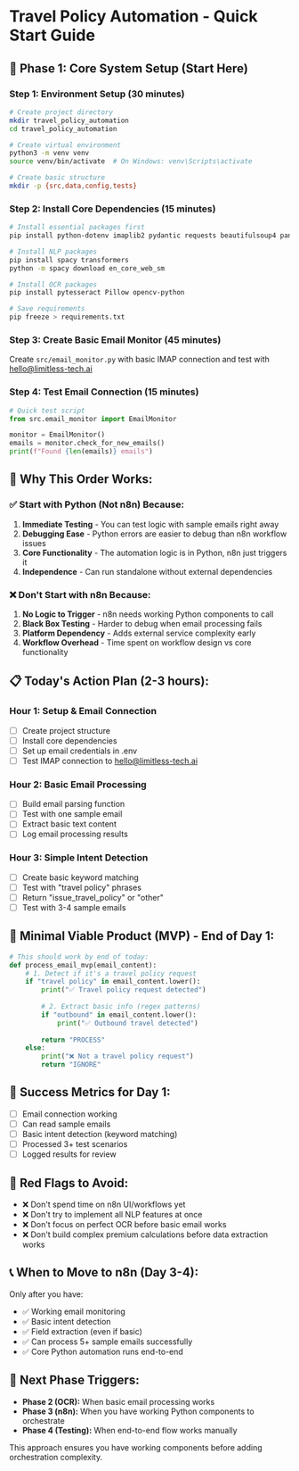 # Travel Policy Automation - Quick Start Guide

## 🚀 Phase 1: Core System Setup (Start Here)

### Step 1: Environment Setup (30 minutes)
```bash
# Create project directory
mkdir travel_policy_automation
cd travel_policy_automation

# Create virtual environment
python3 -m venv venv
source venv/bin/activate  # On Windows: venv\Scripts\activate

# Create basic structure
mkdir -p {src,data,config,tests}
```

### Step 2: Install Core Dependencies (15 minutes)
```bash
# Install essential packages first
pip install python-dotenv imaplib2 pydantic requests beautifulsoup4 pandas pyyaml

# Install NLP packages
pip install spacy transformers
python -m spacy download en_core_web_sm

# Install OCR packages
pip install pytesseract Pillow opencv-python

# Save requirements
pip freeze > requirements.txt
```

### Step 3: Create Basic Email Monitor (45 minutes)
Create `src/email_monitor.py` with basic IMAP connection and test with hello@limitless-tech.ai

### Step 4: Test Email Connection (15 minutes)
```python
# Quick test script
from src.email_monitor import EmailMonitor

monitor = EmailMonitor()
emails = monitor.check_for_new_emails()
print(f"Found {len(emails)} emails")
```

## 🎯 Why This Order Works:

### ✅ **Start with Python (Not n8n) Because:**
1. **Immediate Testing** - You can test logic with sample emails right away
2. **Debugging Ease** - Python errors are easier to debug than n8n workflow issues
3. **Core Functionality** - The automation logic is in Python, n8n just triggers it
4. **Independence** - Can run standalone without external dependencies

### ❌ **Don't Start with n8n Because:**
1. **No Logic to Trigger** - n8n needs working Python components to call
2. **Black Box Testing** - Harder to debug when email processing fails
3. **Platform Dependency** - Adds external service complexity early
4. **Workflow Overhead** - Time spent on workflow design vs core functionality

## 📋 **Today's Action Plan (2-3 hours):**

### Hour 1: Setup & Email Connection
- [ ] Create project structure
- [ ] Install core dependencies
- [ ] Set up email credentials in .env
- [ ] Test IMAP connection to hello@limitless-tech.ai

### Hour 2: Basic Email Processing
- [ ] Build email parsing function
- [ ] Test with one sample email
- [ ] Extract basic text content
- [ ] Log email processing results

### Hour 3: Simple Intent Detection
- [ ] Create basic keyword matching
- [ ] Test with "travel policy" phrases
- [ ] Return "issue_travel_policy" or "other"
- [ ] Test with 3-4 sample emails

## 🔧 **Minimal Viable Product (MVP) - End of Day 1:**

```python
# This should work by end of today:
def process_email_mvp(email_content):
    # 1. Detect if it's a travel policy request
    if "travel policy" in email_content.lower():
        print("✅ Travel policy request detected")
        
        # 2. Extract basic info (regex patterns)
        if "outbound" in email_content.lower():
            print("✅ Outbound travel detected")
        
        return "PROCESS"
    else:
        print("❌ Not a travel policy request")
        return "IGNORE"
```

## 🎯 **Success Metrics for Day 1:**
- [ ] Email connection working
- [ ] Can read sample emails
- [ ] Basic intent detection (keyword matching)
- [ ] Processed 3+ test scenarios
- [ ] Logged results for review

## 🚨 **Red Flags to Avoid:**
- ❌ Don't spend time on n8n UI/workflows yet
- ❌ Don't try to implement all NLP features at once
- ❌ Don't focus on perfect OCR before basic email works
- ❌ Don't build complex premium calculations before data extraction works

## 📞 **When to Move to n8n (Day 3-4):**
Only after you have:
- ✅ Working email monitoring
- ✅ Basic intent detection
- ✅ Field extraction (even if basic)
- ✅ Can process 5+ sample emails successfully
- ✅ Core Python automation runs end-to-end

## 🎯 **Next Phase Triggers:**
- **Phase 2 (OCR):** When basic email processing works
- **Phase 3 (n8n):** When you have working Python components to orchestrate
- **Phase 4 (Testing):** When end-to-end flow works manually

This approach ensures you have working components before adding orchestration complexity.